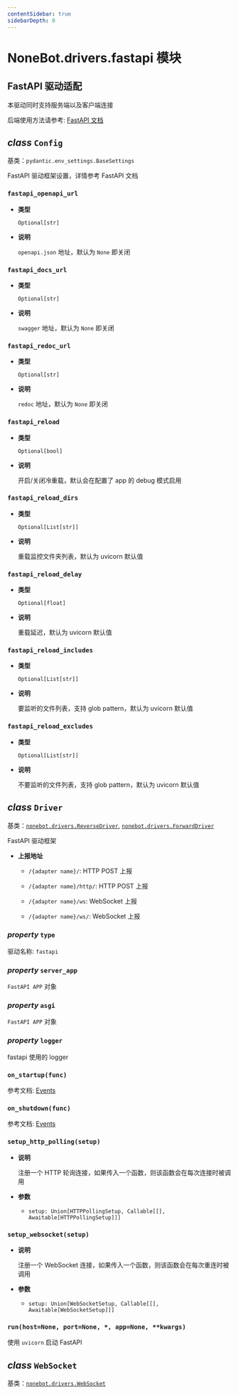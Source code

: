 ```yaml
---
contentSidebar: true
sidebarDepth: 0
---
```


# NoneBot.drivers.fastapi 模块

## FastAPI 驱动适配

本驱动同时支持服务端以及客户端连接

后端使用方法请参考: [FastAPI 文档](https://fastapi.tiangolo.com/)


##  _class_ `Config`

基类：`pydantic.env_settings.BaseSettings`

FastAPI 驱动框架设置，详情参考 FastAPI 文档


### `fastapi_openapi_url`


* **类型**

    `Optional[str]`



* **说明**

    `openapi.json` 地址，默认为 `None` 即关闭



### `fastapi_docs_url`


* **类型**

    `Optional[str]`



* **说明**

    `swagger` 地址，默认为 `None` 即关闭



### `fastapi_redoc_url`


* **类型**

    `Optional[str]`



* **说明**

    `redoc` 地址，默认为 `None` 即关闭



### `fastapi_reload`


* **类型**

    `Optional[bool]`



* **说明**

    开启/关闭冷重载，默认会在配置了 app 的 debug 模式启用



### `fastapi_reload_dirs`


* **类型**

    `Optional[List[str]]`



* **说明**

    重载监控文件夹列表，默认为 uvicorn 默认值



### `fastapi_reload_delay`


* **类型**

    `Optional[float]`



* **说明**

    重载延迟，默认为 uvicorn 默认值



### `fastapi_reload_includes`


* **类型**

    `Optional[List[str]]`



* **说明**

    要监听的文件列表，支持 glob pattern，默认为 uvicorn 默认值



### `fastapi_reload_excludes`


* **类型**

    `Optional[List[str]]`



* **说明**

    不要监听的文件列表，支持 glob pattern，默认为 uvicorn 默认值



##  _class_ `Driver`

基类：[`nonebot.drivers.ReverseDriver`](README.md#nonebot.drivers.ReverseDriver), [`nonebot.drivers.ForwardDriver`](README.md#nonebot.drivers.ForwardDriver)

FastAPI 驱动框架


* **上报地址**

    
    * `/{adapter name}/`: HTTP POST 上报


    * `/{adapter name}/http/`: HTTP POST 上报


    * `/{adapter name}/ws`: WebSocket 上报


    * `/{adapter name}/ws/`: WebSocket 上报



###  _property_ `type`

驱动名称: `fastapi`


###  _property_ `server_app`

`FastAPI APP` 对象


###  _property_ `asgi`

`FastAPI APP` 对象


###  _property_ `logger`

fastapi 使用的 logger


### `on_startup(func)`

参考文档: [Events](https://fastapi.tiangolo.com/advanced/events/#startup-event)


### `on_shutdown(func)`

参考文档: [Events](https://fastapi.tiangolo.com/advanced/events/#startup-event)


### `setup_http_polling(setup)`


* **说明**

    注册一个 HTTP 轮询连接，如果传入一个函数，则该函数会在每次连接时被调用



* **参数**

    
    * `setup: Union[HTTPPollingSetup, Callable[[], Awaitable[HTTPPollingSetup]]]`



### `setup_websocket(setup)`


* **说明**

    注册一个 WebSocket 连接，如果传入一个函数，则该函数会在每次重连时被调用



* **参数**

    
    * `setup: Union[WebSocketSetup, Callable[[], Awaitable[WebSocketSetup]]]`



### `run(host=None, port=None, *, app=None, **kwargs)`

使用 `uvicorn` 启动 FastAPI


##  _class_ `WebSocket`

基类：[`nonebot.drivers.WebSocket`](README.md#nonebot.drivers.WebSocket)
